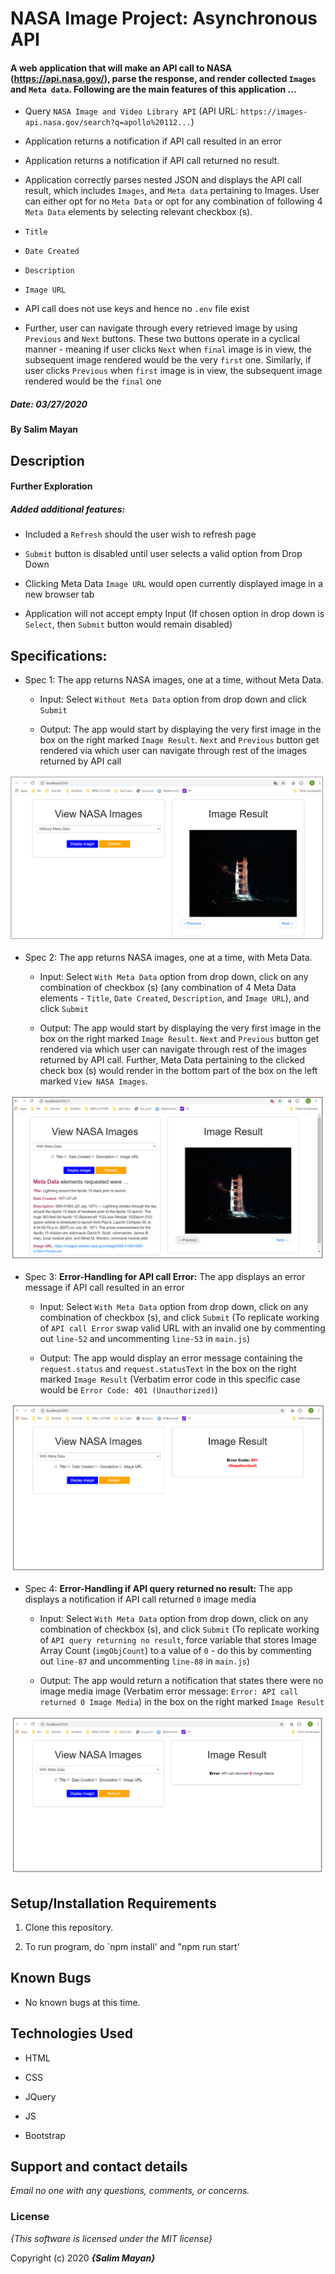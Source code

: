 # NASA Image Project: Asynchronous API

  

#### A web application that will make an API call to NASA (https://api.nasa.gov/), parse the response, and render collected `Images` and `Meta data`. Following are the main features of this application ...

  

- Query `NASA Image and Video Library API` (API URL: `https://images-api.nasa.gov/search?q=apollo%20112...`)

  

- Application returns a notification if API call resulted in an error

  

- Application returns a notification if API call returned no result.

  

- Application correctly parses nested JSON and displays the API call result, which includes `Images`, and `Meta data` pertaining to Images. User can either opt for no `Meta Data` or opt for any combination of following 4 `Meta Data` elements by selecting relevant checkbox (s).

-  `Title`

  

-  `Date Created`

  

-  `Description`

  

-  `Image URL`

  

- API call does not use keys and hence no `.env` file exist

  

- Further, user can navigate through every retrieved image by using `Previous` and `Next` buttons. These two buttons operate in a cyclical manner - meaning if user clicks `Next` when `final` image is in view, the subsequent image rendered would be the very `first` one. Similarly, if user clicks `Previous` when `first` image is in view, the subsequent image rendered would be the `final` one

  

##### Date: **03/27/2020**

  

#### By **Salim Mayan**

  

## Description

  

#### Further Exploration

  

##### Added additional features:

  

- Included a `Refresh` should the user wish to refresh page

  

-  `Submit` button is disabled until user selects a valid option from Drop Down

  

- Clicking Meta Data `Image URL` would open currently displayed image in a new browser tab

  

- Application will not accept empty Input (If chosen option in drop down is `Select`, then `Submit` button would remain disabled)

  

## Specifications:

* Spec 1: The app returns NASA images, one at a time, without Meta Data.

    + Input: Select `Without Meta Data` option from drop down and click `Submit`

    + Output: The app would start by displaying the very first image in the box on the right marked `Image Result`. `Next` and `Previous` button get rendered via which user can navigate through rest of the images returned by API call

  

![alt text](https://github.com/Rekjal/asynchAPInASAImageProject/blob/master/img/withOutMetaData.png)

  

* Spec 2: The app returns NASA images, one at a time, with Meta Data.

    + Input: Select `With Meta Data` option from drop down, click on any combination of checkbox (s) (any combination of 4 Meta Data elements - `Title`, `Date Created`, `Description`, and `Image URL`), and click `Submit`

    + Output: The app would start by displaying the very first image in the box on the right marked `Image Result`. `Next` and `Previous` button get rendered via which user can navigate through rest of the images returned by API call. Further, Meta Data pertaining to the clicked check box (s) would render in the bottom part of the box on the left marked `View NASA Images`.

  

![alt text](https://github.com/Rekjal/asynchAPInASAImageProject/blob/master/img/withMetaData.png)

  

* Spec 3: **Error-Handling for API call Error:** The app displays an error message if API call resulted in an error

    + Input: Select `With Meta Data` option from drop down, click on any combination of checkbox (s), and click `Submit` (To replicate working of `API call Error` swap valid URL with an invalid one by commenting out `line-52` and uncommenting `line-53` in `main.js`)

    + Output: The app would display an error message containing the `request.status` and `request.statusText` in the box on the right marked `Image Result` (Verbatim error code in this specific case would be `Error Code: 401 (Unauthorized)`)

  

![alt text](https://github.com/Rekjal/asynchAPInASAImageProject/blob/master/img/errorHandlingForApiCallError.png)

  

* Spec 4: **Error-Handling if API query returned no result:** The app displays a notification if API call returned `0` image media

    + Input: Select `With Meta Data` option from drop down, click on any combination of checkbox (s), and click `Submit` (To replicate working of `API query returning no result`, force variable that stores Image Array Count (`imgObjCount`) to a value of `0` - do this by commenting out `line-87` and uncommenting `line-88` in `main.js`)

    + Output: The app would return a notification that states there were no image media image (Verbatim error message: `Error: API call returned 0 Image Media`) in the box on the right marked `Image Result`

  
  

![alt text](https://github.com/Rekjal/asynchAPInASAImageProject/blob/master/img/errorHandlingIfApiQueryReturnedNoResult.png)

  

## Setup/Installation Requirements

  

1. Clone this repository.

  

2. To run program, do `npm install' and "npm run start'

  

## Known Bugs

  

* No known bugs at this time.

  

## Technologies Used

  

* HTML

  

* CSS

  

* JQuery

  

* JS

  

* Bootstrap

  

## Support and contact details

  

_Email no one with any questions, comments, or concerns._

  

### License

  

*{This software is licensed under the MIT license}*

  

Copyright (c) 2020 **_{Salim Mayan}_**